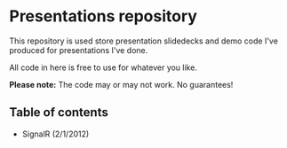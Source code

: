 # Presentations repository

This repository is used store presentation slidedecks and demo code I've produced for presentations I've done. 

All code in here is free to use for whatever you like. 



<b>Please note:</b> The code may or may not work. No guarantees!



## Table of contents

* SignalR (2/1/2012)